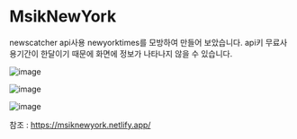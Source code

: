 # MsikNewYork
newscatcher api사용 newyorktimes를 모방하여 만들어 보았습니다. api키 무료사용기간이 한달이기 때문에 화면에 정보가 나타나지 않을 수 있습니다.

![image](https://user-images.githubusercontent.com/98815511/161170772-51983f7b-c0fc-4d66-ba7c-4e1f3842d893.png)


![image](https://user-images.githubusercontent.com/98815511/161171185-e6907bef-178e-41e1-89b3-a7d01552f897.png)



![image](https://user-images.githubusercontent.com/98815511/161170944-9d389483-bea7-45e0-888b-75f581091438.png)



참조 : https://msiknewyork.netlify.app/
